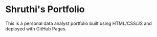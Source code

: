 # Shruthi's Portfolio

This is a personal data analyst portfolio built using HTML/CSS/JS and deployed with GitHub Pages.
